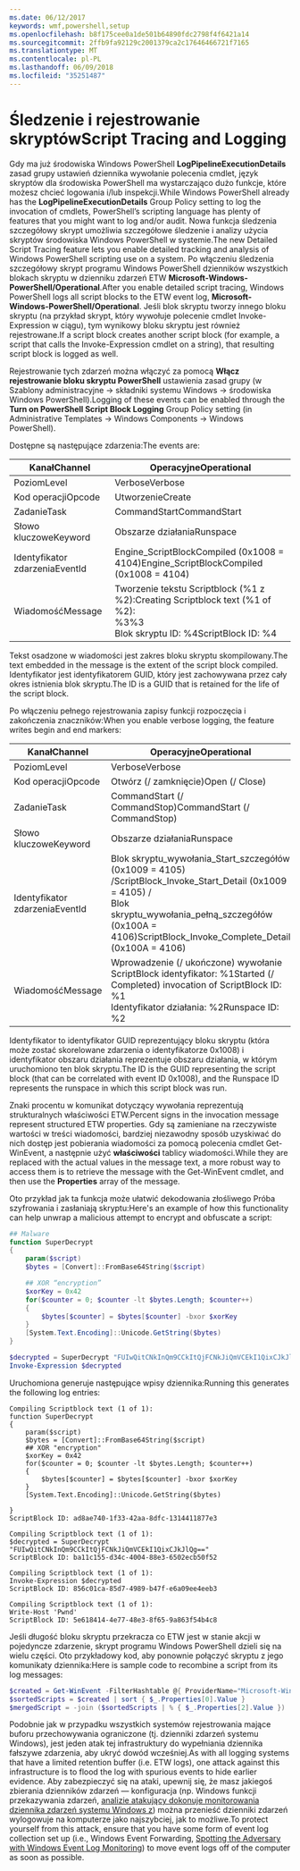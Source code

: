 ```yaml
---
ms.date: 06/12/2017
keywords: wmf,powershell,setup
ms.openlocfilehash: b8f175cee0a1de501b64890fdc2798f4f6421a14
ms.sourcegitcommit: 2ffb9fa92129c2001379ca2c17646466721f7165
ms.translationtype: MT
ms.contentlocale: pl-PL
ms.lasthandoff: 06/09/2018
ms.locfileid: "35251487"
---
```

# <a name="script-tracing-and-logging"></a><span data-ttu-id="8fc4e-102">Śledzenie i rejestrowanie skryptów</span><span class="sxs-lookup"><span data-stu-id="8fc4e-102">Script Tracing and Logging</span></span>

<span data-ttu-id="8fc4e-103">Gdy ma już środowiska Windows PowerShell **LogPipelineExecutionDetails** zasad grupy ustawień dziennika wywołanie polecenia cmdlet, język skryptów dla środowiska PowerShell ma wystarczająco dużo funkcje, które możesz chcieć logowania i/lub inspekcji.</span><span class="sxs-lookup"><span data-stu-id="8fc4e-103">While Windows PowerShell already has the **LogPipelineExecutionDetails** Group Policy setting to log the invocation of cmdlets, PowerShell’s scripting language has plenty of features that you might want to log and/or audit.</span></span> <span data-ttu-id="8fc4e-104">Nowa funkcja śledzenia szczegółowy skrypt umożliwia szczegółowe śledzenie i analizy użycia skryptów środowiska Windows PowerShell w systemie.</span><span class="sxs-lookup"><span data-stu-id="8fc4e-104">The new Detailed Script Tracing feature lets you enable detailed tracking and analysis of Windows PowerShell scripting use on a system.</span></span> <span data-ttu-id="8fc4e-105">Po włączeniu śledzenia szczegółowy skrypt programu Windows PowerShell dzienników wszystkich blokach skryptu w dzienniku zdarzeń ETW **Microsoft-Windows-PowerShell/Operational**.</span><span class="sxs-lookup"><span data-stu-id="8fc4e-105">After you enable detailed script tracing, Windows PowerShell logs all script blocks to the ETW event log, **Microsoft-Windows-PowerShell/Operational**.</span></span> <span data-ttu-id="8fc4e-106">Jeśli blok skryptu tworzy innego bloku skryptu (na przykład skrypt, który wywołuje polecenie cmdlet Invoke-Expression w ciągu), tym wynikowy bloku skryptu jest również rejestrowane.</span><span class="sxs-lookup"><span data-stu-id="8fc4e-106">If a script block creates another script block (for example, a script that calls the Invoke-Expression cmdlet on a string), that resulting script block is logged as well.</span></span>

<span data-ttu-id="8fc4e-107">Rejestrowanie tych zdarzeń można włączyć za pomocą **Włącz rejestrowanie bloku skryptu PowerShell** ustawienia zasad grupy (w Szablony administracyjne -> składniki systemu Windows -> środowiska Windows PowerShell).</span><span class="sxs-lookup"><span data-stu-id="8fc4e-107">Logging of these events can be enabled through the **Turn on PowerShell Script Block Logging** Group Policy setting (in Administrative Templates -> Windows Components -> Windows PowerShell).</span></span>

<span data-ttu-id="8fc4e-108">Dostępne są następujące zdarzenia:</span><span class="sxs-lookup"><span data-stu-id="8fc4e-108">The events are:</span></span>

| <span data-ttu-id="8fc4e-109">Kanał</span><span class="sxs-lookup"><span data-stu-id="8fc4e-109">Channel</span></span> | <span data-ttu-id="8fc4e-110">Operacyjne</span><span class="sxs-lookup"><span data-stu-id="8fc4e-110">Operational</span></span>                                 |
|---------|---------------------------------------------|
| <span data-ttu-id="8fc4e-111">Poziom</span><span class="sxs-lookup"><span data-stu-id="8fc4e-111">Level</span></span>   | <span data-ttu-id="8fc4e-112">Verbose</span><span class="sxs-lookup"><span data-stu-id="8fc4e-112">Verbose</span></span>                                     |
| <span data-ttu-id="8fc4e-113">Kod operacji</span><span class="sxs-lookup"><span data-stu-id="8fc4e-113">Opcode</span></span>  | <span data-ttu-id="8fc4e-114">Utworzenie</span><span class="sxs-lookup"><span data-stu-id="8fc4e-114">Create</span></span>                                      |
| <span data-ttu-id="8fc4e-115">Zadanie</span><span class="sxs-lookup"><span data-stu-id="8fc4e-115">Task</span></span>    | <span data-ttu-id="8fc4e-116">CommandStart</span><span class="sxs-lookup"><span data-stu-id="8fc4e-116">CommandStart</span></span>                                |
| <span data-ttu-id="8fc4e-117">Słowo kluczowe</span><span class="sxs-lookup"><span data-stu-id="8fc4e-117">Keyword</span></span> | <span data-ttu-id="8fc4e-118">Obszarze działania</span><span class="sxs-lookup"><span data-stu-id="8fc4e-118">Runspace</span></span>                                    |
| <span data-ttu-id="8fc4e-119">Identyfikator zdarzenia</span><span class="sxs-lookup"><span data-stu-id="8fc4e-119">EventId</span></span> | <span data-ttu-id="8fc4e-120">Engine_ScriptBlockCompiled (0x1008 = 4104)</span><span class="sxs-lookup"><span data-stu-id="8fc4e-120">Engine_ScriptBlockCompiled (0x1008 = 4104)</span></span>  |
| <span data-ttu-id="8fc4e-121">Wiadomość</span><span class="sxs-lookup"><span data-stu-id="8fc4e-121">Message</span></span> | <span data-ttu-id="8fc4e-122">Tworzenie tekstu Scriptblock (%1 z %2):</span><span class="sxs-lookup"><span data-stu-id="8fc4e-122">Creating Scriptblock text (%1 of %2):</span></span> </br> <span data-ttu-id="8fc4e-123">%3</span><span class="sxs-lookup"><span data-stu-id="8fc4e-123">%3</span></span> </br> <span data-ttu-id="8fc4e-124">Blok skryptu ID: %4</span><span class="sxs-lookup"><span data-stu-id="8fc4e-124">ScriptBlock ID: %4</span></span> |


<span data-ttu-id="8fc4e-125">Tekst osadzone w wiadomości jest zakres bloku skryptu skompilowany.</span><span class="sxs-lookup"><span data-stu-id="8fc4e-125">The text embedded in the message is the extent of the script block compiled.</span></span> <span data-ttu-id="8fc4e-126">Identyfikator jest identyfikatorem GUID, który jest zachowywana przez cały okres istnienia blok skryptu.</span><span class="sxs-lookup"><span data-stu-id="8fc4e-126">The ID is a GUID that is retained for the life of the script block.</span></span>

<span data-ttu-id="8fc4e-127">Po włączeniu pełnego rejestrowania zapisy funkcji rozpoczęcia i zakończenia znaczników:</span><span class="sxs-lookup"><span data-stu-id="8fc4e-127">When you enable verbose logging, the feature writes begin and end markers:</span></span>

| <span data-ttu-id="8fc4e-128">Kanał</span><span class="sxs-lookup"><span data-stu-id="8fc4e-128">Channel</span></span> | <span data-ttu-id="8fc4e-129">Operacyjne</span><span class="sxs-lookup"><span data-stu-id="8fc4e-129">Operational</span></span>                                            |
|---------|--------------------------------------------------------|
| <span data-ttu-id="8fc4e-130">Poziom</span><span class="sxs-lookup"><span data-stu-id="8fc4e-130">Level</span></span>   | <span data-ttu-id="8fc4e-131">Verbose</span><span class="sxs-lookup"><span data-stu-id="8fc4e-131">Verbose</span></span>                                                |
| <span data-ttu-id="8fc4e-132">Kod operacji</span><span class="sxs-lookup"><span data-stu-id="8fc4e-132">Opcode</span></span>  | <span data-ttu-id="8fc4e-133">Otwórz (/ zamknięcie)</span><span class="sxs-lookup"><span data-stu-id="8fc4e-133">Open (/ Close)</span></span>                                         |
| <span data-ttu-id="8fc4e-134">Zadanie</span><span class="sxs-lookup"><span data-stu-id="8fc4e-134">Task</span></span>    | <span data-ttu-id="8fc4e-135">CommandStart (/ CommandStop)</span><span class="sxs-lookup"><span data-stu-id="8fc4e-135">CommandStart (/ CommandStop)</span></span>                           |
| <span data-ttu-id="8fc4e-136">Słowo kluczowe</span><span class="sxs-lookup"><span data-stu-id="8fc4e-136">Keyword</span></span> | <span data-ttu-id="8fc4e-137">Obszarze działania</span><span class="sxs-lookup"><span data-stu-id="8fc4e-137">Runspace</span></span>                                               |
| <span data-ttu-id="8fc4e-138">Identyfikator zdarzenia</span><span class="sxs-lookup"><span data-stu-id="8fc4e-138">EventId</span></span> | <span data-ttu-id="8fc4e-139">Blok skryptu\_wywołania\_Start\_szczegółów (0x1009 = 4105) /</span><span class="sxs-lookup"><span data-stu-id="8fc4e-139">ScriptBlock\_Invoke\_Start\_Detail (0x1009 = 4105) /</span></span> </br> <span data-ttu-id="8fc4e-140">Blok skryptu\_wywołania\_pełną\_szczegółów (0x100A = 4106)</span><span class="sxs-lookup"><span data-stu-id="8fc4e-140">ScriptBlock\_Invoke\_Complete\_Detail (0x100A = 4106)</span></span> |
| <span data-ttu-id="8fc4e-141">Wiadomość</span><span class="sxs-lookup"><span data-stu-id="8fc4e-141">Message</span></span> | <span data-ttu-id="8fc4e-142">Wprowadzenie (/ ukończone) wywołanie ScriptBlock identyfikator: %1</span><span class="sxs-lookup"><span data-stu-id="8fc4e-142">Started (/ Completed) invocation of ScriptBlock ID: %1</span></span> </br> <span data-ttu-id="8fc4e-143">Identyfikator działania: %2</span><span class="sxs-lookup"><span data-stu-id="8fc4e-143">Runspace ID: %2</span></span> |

<span data-ttu-id="8fc4e-144">Identyfikator to identyfikator GUID reprezentujący bloku skryptu (która może zostać skorelowane zdarzenia o identyfikatorze 0x1008) i identyfikator obszaru działania reprezentuje obszaru działania, w którym uruchomiono ten blok skryptu.</span><span class="sxs-lookup"><span data-stu-id="8fc4e-144">The ID is the GUID representing the script block (that can be correlated with event ID 0x1008), and the Runspace ID represents the runspace in which this script block was run.</span></span>

<span data-ttu-id="8fc4e-145">Znaki procentu w komunikat dotyczący wywołania reprezentują strukturalnych właściwości ETW.</span><span class="sxs-lookup"><span data-stu-id="8fc4e-145">Percent signs in the invocation message represent structured ETW properties.</span></span> <span data-ttu-id="8fc4e-146">Gdy są zamieniane na rzeczywiste wartości w treści wiadomości, bardziej niezawodny sposób uzyskiwać do nich dostęp jest pobierania wiadomości za pomocą polecenia cmdlet Get-WinEvent, a następnie użyć **właściwości** tablicy wiadomości.</span><span class="sxs-lookup"><span data-stu-id="8fc4e-146">While they are replaced with the actual values in the message text, a more robust way to access them is to retrieve the message with the Get-WinEvent cmdlet, and then use the **Properties** array of the message.</span></span>

<span data-ttu-id="8fc4e-147">Oto przykład jak ta funkcja może ułatwić dekodowania złośliwego Próba szyfrowania i zasłaniają skryptu:</span><span class="sxs-lookup"><span data-stu-id="8fc4e-147">Here's an example of how this functionality can help unwrap a malicious attempt to encrypt and obfuscate a script:</span></span>

```powershell
## Malware
function SuperDecrypt
{
    param($script)
    $bytes = [Convert]::FromBase64String($script)

    ## XOR “encryption”
    $xorKey = 0x42
    for($counter = 0; $counter -lt $bytes.Length; $counter++)
    {
        $bytes[$counter] = $bytes[$counter] -bxor $xorKey
    }
    [System.Text.Encoding]::Unicode.GetString($bytes)
}

$decrypted = SuperDecrypt "FUIwQitCNkInQm9CCkItQjFCNkJiQmVCEkI1QixCJkJlQg=="
Invoke-Expression $decrypted
```

<span data-ttu-id="8fc4e-148">Uruchomiona generuje następujące wpisy dziennika:</span><span class="sxs-lookup"><span data-stu-id="8fc4e-148">Running this generates the following log entries:</span></span>

```
Compiling Scriptblock text (1 of 1):
function SuperDecrypt
{
    param($script)
    $bytes = [Convert]::FromBase64String($script)
    ## XOR "encryption"
    $xorKey = 0x42
    for($counter = 0; $counter -lt $bytes.Length; $counter++)
    {
        $bytes[$counter] = $bytes[$counter] -bxor $xorKey
    }
    [System.Text.Encoding]::Unicode.GetString($bytes)

}
ScriptBlock ID: ad8ae740-1f33-42aa-8dfc-1314411877e3

Compiling Scriptblock text (1 of 1):
$decrypted = SuperDecrypt "FUIwQitCNkInQm9CCkItQjFCNkJiQmVCEkI1QixCJkJlQg=="
ScriptBlock ID: ba11c155-d34c-4004-88e3-6502ecb50f52

Compiling Scriptblock text (1 of 1):
Invoke-Expression $decrypted
ScriptBlock ID: 856c01ca-85d7-4989-b47f-e6a09ee4eeb3

Compiling Scriptblock text (1 of 1):
Write-Host 'Pwnd'
ScriptBlock ID: 5e618414-4e77-48e3-8f65-9a863f54b4c8
```

Jeśli długość bloku skryptu przekracza co ETW jest w stanie akcji w pojedyncze zdarzenie, skrypt programu Windows PowerShell dzieli się na wielu części. <span data-ttu-id="8fc4e-150">Oto przykładowy kod, aby ponownie połączyć skryptu z jego komunikaty dziennika:</span><span class="sxs-lookup"><span data-stu-id="8fc4e-150">Here is sample code to recombine a script from its log messages:</span></span>

```powershell
$created = Get-WinEvent -FilterHashtable @{ ProviderName="Microsoft-Windows-PowerShell"; Id = 4104 } | Where-Object { $_.<...> }
$sortedScripts = $created | sort { $_.Properties[0].Value }
$mergedScript = -join ($sortedScripts | % { $_.Properties[2].Value })
```

<span data-ttu-id="8fc4e-151">Podobnie jak w przypadku wszystkich systemów rejestrowania mające buforu przechowywania ograniczone (tj. dzienniki zdarzeń systemu Windows), jest jeden atak tej infrastruktury do wypełniania dziennika fałszywe zdarzenia, aby ukryć dowód wcześniej.</span><span class="sxs-lookup"><span data-stu-id="8fc4e-151">As with all logging systems that have a limited retention buffer (i.e. ETW logs), one attack against this infrastructure is to flood the log with spurious events to hide earlier evidence.</span></span> <span data-ttu-id="8fc4e-152">Aby zabezpieczyć się na ataki, upewnij się, że masz jakiegoś zbierania dzienników zdarzeń — konfiguracja (np. Windows funkcji przekazywania zdarzeń, [analizie atakujący dokonuje monitorowania dziennika zdarzeń systemu Windows z](https://www.iad.gov/iad/library/reports/spotting-the-adversary-with-windows-event-log-monitoring.cfm)) można przenieść dzienniki zdarzeń wylogowuje na komputerze jako najszybciej, jak to możliwe.</span><span class="sxs-lookup"><span data-stu-id="8fc4e-152">To protect yourself from this attack, ensure that you have some form of event log collection set up (i.e., Windows Event Forwarding, [Spotting the Adversary with Windows Event Log Monitoring](https://www.iad.gov/iad/library/reports/spotting-the-adversary-with-windows-event-log-monitoring.cfm)) to move event logs off of the computer as soon as possible.</span></span>
